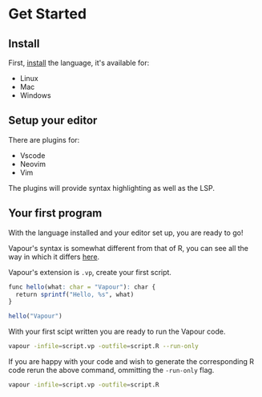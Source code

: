 # Get Started

## Install

First, [install](/install) the language, it's available for:

- Linux
- Mac
- Windows

## Setup your editor

There are plugins for:

- Vscode
- Neovim
- Vim 

The plugins will provide syntax highlighting as well as the LSP.

## Your first program

With the language installed and your editor set up, you are ready to go!

Vapour's syntax is somewhat different from that of R, you can see all the 
way in which it differs [here](http://localhost:3000/docs/syntax).

Vapour's extension is `.vp`, create your first script.

```r
func hello(what: char = "Vapour"): char {
  return sprintf("Hello, %s", what)
}

hello("Vapour")
```

With your first scipt written you are ready to run the Vapour code.

```bash
vapour -infile=script.vp -outfile=script.R --run-only
```

If you are happy with your code and wish to generate the corresponding R
code rerun the above command, ommitting the `-run-only` flag.

```bash
vapour -infile=script.vp -outfile=script.R
```

